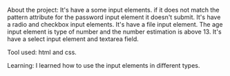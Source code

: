 About the project:
    It's have a some input elements.
    if it does not match the pattern attribute for the password input element it doesn't submit.
    It's have a radio and checkbox input elements.
    It's have a file input element.
    The age input element is type of number and the number estimation is above 13.
    It's have a select input element and textarea field.

Tool used: html and css.

Learning: 
    I learned how to use the input elements in different types.